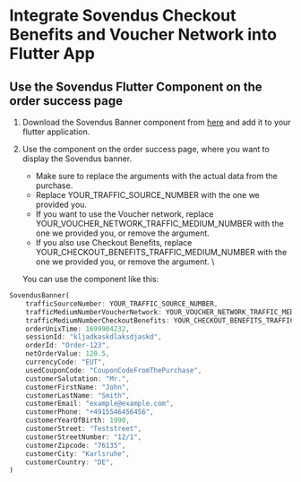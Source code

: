 # Integrate Sovendus Checkout Benefits and Voucher Network into Flutter App

## Use the Sovendus Flutter Component on the order success page 
1. Download the Sovendus Banner component from [here](https://raw.githubusercontent.com/Sovendus-GmbH/Sovendus-Voucher-Network-and-Checkout-Benefits-Documentation-for-Flutter-Apps/main/sovendus_banner.dart) and add it to your flutter application.
2. Use the component on the order success page, where you want to display the Sovendus banner. 
    - Make sure to replace the arguments with the actual data from the purchase. 
    - Replace YOUR_TRAFFIC_SOURCE_NUMBER with the one we provided you. 
    - If you want to use the Voucher network, replace YOUR_VOUCHER_NETWORK_TRAFFIC_MEDIUM_NUMBER with the one we provided you, or remove the argument.
    - If you also use Checkout Benefits, replace YOUR_CHECKOUT_BENEFITS_TRAFFIC_MEDIUM_NUMBER with the one we provided you, or remove the argument. \

    You can use the component like this:
```dart 
SovendusBanner(
    trafficSourceNumber: YOUR_TRAFFIC_SOURCE_NUMBER,
    trafficMediumNumberVoucherNetwork: YOUR_VOUCHER_NETWORK_TRAFFIC_MEDIUM_NUMBER,
    trafficMediumNumberCheckoutBenefits: YOUR_CHECKOUT_BENEFITS_TRAFFIC_MEDIUM_NUMBER,
    orderUnixTime: 1699904232,
    sessionId: "kljadkaskdlaksdjaskd",
    orderId: "Order-123",
    netOrderValue: 120.5,
    currencyCode: "EUT",
    usedCouponCode: "CouponCodeFromThePurchase",
    customerSalutation: "Mr.",
    customerFirstName: "John",
    customerLastName: "Smith",
    customerEmail: "example@example.com",
    customerPhone: "+4915546456456",
    customerYearOfBirth: 1990,
    customerStreet: "Teststreet",
    customerStreetNumber: "12/1",
    customerZipcode: "76135",
    customerCity: "Karlsruhe",
    customerCountry: "DE",
)
```